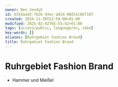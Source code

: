 ```yaml
---
owner: Ben Jendyk
id: 6314aa42-762b-43ec-a824-08d14c8bf10f
created: 2024-11-20T22:59:00+01:00
modified: 2025-02-02T05:55:42+01:00
tags: [access/public, language/en, idea]
key-words: []
aliases: [Ruhrgebiet Fashion Brand]
title: Ruhrgebiet Fashion Brand
---
```


# Ruhrgebiet Fashion Brand

- Hammer und Meißel
